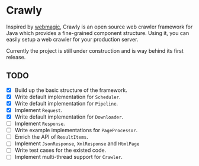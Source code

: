 # Crawly

Inspired by [webmagic](https://github.com/code4craft/webmagic), Crawly is an open source web crawler framework for Java which provides a fine-grained component structure. Using it, you can easily setup a web crawler for your production server.

Currently the project is still under construction and is way behind its first release.

## TODO

- [x] Build up the basic structure of the framework.
- [x] Write default implementation for `Scheduler`.
- [x] Write default implementation for `Pipeline`.
- [x] Implement `Request`.
- [x] Write default implementation for `Downloader`.
- [ ] Implement `Response`.
- [ ] Write example implementations for `PageProcessor`.
- [ ] Enrich the API of `ResultItems`.
- [ ] Implement `JsonResponse`, `XmlResponse` and `HtmlPage`
- [ ] Write test cases for the existed code.
- [ ] Implement multi-thread support for `Crawler`.
